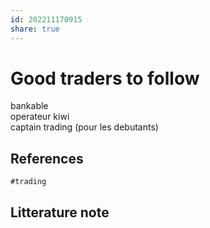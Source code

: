 ```yaml
---  
id: 202211170915  
share: true  
---  
```

# Good traders to follow  
  
bankable  
operateur kiwi  
captain trading (pour les debutants)  
  
  
  
## References  
    #trading  
  
## Litterature note  
  
